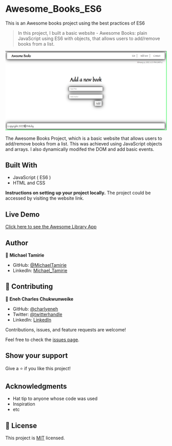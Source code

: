 # Awesome_Books_ES6
This is an Awesome books project using the best practices of ES6 

> In this project, I built a basic website - Awesome Books: plain JavaScript using ES6 with objects, that allows users to add/remove books from a list.

![screenshot](./images/ScreenShoot.PNG)

The Awesome Books Project, which is a basic website that allows users to add/remove books from a list. This was achieved using JavaScript objects and arrays. I also dynamically modifed the DOM and add basic events.

## Built With

- JavaScript ( ES6 )
- HTML and CSS

**Instructions on setting up your project locally.**
The project could be accessed by visiting the website link.

## Live Demo 

[Click here to see the Awesome Library App](https://micky373.github.io/Awesome_Books_ES6/) 

## Author

👤 **Michael Tamirie**

- GitHub: [@MichaelTamirie](https://github.com/Micky373)
- LinkedIn: [Michael_Tamirie](https://www.linkedin.com/in/michael-tamirie-288a331ab)

## 🤝 Contributing

👤 **Eneh Charles Chukwunweike**

- GitHub: [@charlyeneh](https://github.com/charlyeneh)
- Twitter: [@twitterhandle](https://twitter.com/ProgrammerBaby?s=09)
- LinkedIn: [LinkedIn](https://www.linkedin.com/in/charles-chukwunweike-eneh-5345a2147)

Contributions, issues, and feature requests are welcome!

Feel free to check the [issues page](https://github.com/Micky373/Awesome_Books_ES6/issues).

## Show your support

Give a ⭐️ if you like this project!

## Acknowledgments

- Hat tip to anyone whose code was used
- Inspiration
- etc

## 📝 License

This project is [MIT](./MIT.md) licensed.
